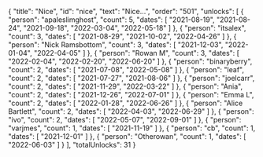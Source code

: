 {
  "title": "Nice",
  "id": "nice",
  "text": "Nice…",
  "order": "501",
  "unlocks": [
    {
      "person": "apaleslimghost",
      "count": 5,
      "dates": [
        "2021-08-19",
        "2021-08-24",
        "2021-09-18",
        "2022-03-04",
        "2022-05-18"
      ]
    },
    {
      "person": "itsalex",
      "count": 3,
      "dates": [
        "2021-08-29",
        "2021-10-02",
        "2022-04-26"
      ]
    },
    {
      "person": "Nick Ramsbottom",
      "count": 3,
      "dates": [
        "2021-12-03",
        "2022-01-04",
        "2022-04-05"
      ]
    },
    {
      "person": "Rowan M",
      "count": 3,
      "dates": [
        "2022-02-04",
        "2022-02-20",
        "2022-06-20"
      ]
    },
    {
      "person": "binaryberry",
      "count": 2,
      "dates": [
        "2021-07-08",
        "2022-05-08"
      ]
    },
    {
      "person": "leaf",
      "count": 2,
      "dates": [
        "2021-07-27",
        "2021-08-06"
      ]
    },
    {
      "person": "joelcarr",
      "count": 2,
      "dates": [
        "2021-11-29",
        "2022-03-22"
      ]
    },
    {
      "person": "Ania",
      "count": 2,
      "dates": [
        "2021-12-26",
        "2022-07-01"
      ]
    },
    {
      "person": "Emma L",
      "count": 2,
      "dates": [
        "2022-01-28",
        "2022-06-26"
      ]
    },
    {
      "person": "Alice Bartlett",
      "count": 2,
      "dates": [
        "2022-04-03",
        "2022-06-29"
      ]
    },
    {
      "person": "ivo",
      "count": 2,
      "dates": [
        "2022-05-07",
        "2022-09-01"
      ]
    },
    {
      "person": "varjmes",
      "count": 1,
      "dates": [
        "2021-11-19"
      ]
    },
    {
      "person": "cb",
      "count": 1,
      "dates": [
        "2021-12-01"
      ]
    },
    {
      "person": "Otherowan",
      "count": 1,
      "dates": [
        "2022-06-03"
      ]
    }
  ],
  "totalUnlocks": 31
}
